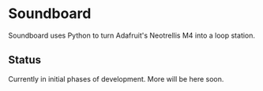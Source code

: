 # Soundboard
Soundboard uses Python to turn Adafruit's Neotrellis M4 into a loop station.

## Status
Currently in initial phases of development. More will be here soon.
